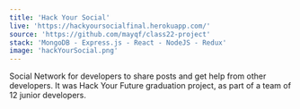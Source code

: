```yaml
---
title: 'Hack Your Social'
live: 'https://hackyoursocialfinal.herokuapp.com/'
source: 'https://github.com/mayqf/class22-project'
stack: 'MongoDB - Express.js - React - NodeJS - Redux'
image: 'hackYourSocial.png'
---
```


Social Network for developers to share posts and get help from other developers. It was Hack Your Future graduation project, as part of a team of 12 junior developers.

